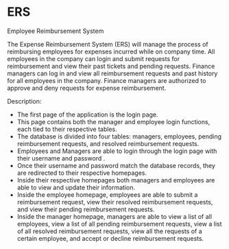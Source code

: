 # ERS
Employee Reimbursement System

The Expense Reimbursement System (ERS) will manage the process of reimbursing employees for expenses incurred while on company time. All employees in the company can login and submit requests for reimbursement and view their past tickets and pending requests. Finance managers can log in and view all reimbursement requests and past history for all employees in the company. Finance managers are authorized to approve and deny requests for expense reimbursement.

Description:
- The first page of the application is the login page.
- This page contains both the manager and employee login functions, each tied to their respective tables.
- The database is divided into four tables: managers, employees, pending reimbursement requests, and resolved reimbursement requests.
- Employees and Managers are able to login through the login page with their username and password .
- Once their username and password match the database records, they are redirected to their respective homepages.
- Inside their respective homepages both managers and employees are able to view and update their information.
- Inside the employee homepage, employees are able to submit a reimbursement request, view their resolved reimbursement requests, and view their pending reimbursement requests.
- Inside the manager homepage, managers are able to view a list of all employees, view a list of all pending reimbursement requests, view a list of all resolved reimbursement    requests, view all the requests of a certain employee, and accept or decline reimbursement requests.
